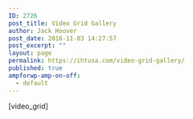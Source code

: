 ```yaml
---
ID: 2726
post_title: Video Grid Gallery
author: Jack Hoover
post_date: 2016-11-03 14:27:57
post_excerpt: ""
layout: page
permalink: https://ihtusa.com/video-grid-gallery/
published: true
ampforwp-amp-on-off:
  - default
---
```

[video_grid]